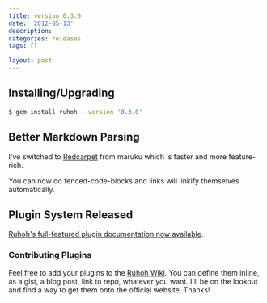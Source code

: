 ```yaml
---
title: version 0.3.0
date: '2012-05-13'
description:
categories: releases
tags: []

layout: post
---
```


## Installing/Upgrading

```` bash
$ gem install ruhoh --version '0.3.0'
````

## Better Markdown Parsing

I've switched to [Redcarpet](https://github.com/tanoku/redcarpet) from maruku which is faster and more feature-rich.

You can now do fenced-code-blocks and links will linkify themselves automatically.

## Plugin System Released

[Ruhoh's full-featured plugin documentation now available](/usage/plugins).

### Contributing Plugins

Feel free to add your plugins to the [Ruhoh Wiki](https://github.com/ruhoh/ruhoh.rb/wiki).
You can define them inline, as a gist, a blog post, link to repo, whatever you want.
I'll be on the lookout and find a way to get them onto the official website. Thanks!

